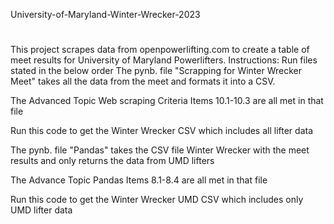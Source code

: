 University-of-Maryland-Winter-Wrecker-2023
#
This project scrapes data from openpowerlifting.com to create a table of meet results for University of Maryland Powerlifters.
Instructions: Run files stated in the below order
The pynb. file "Scrapping for Winter Wrecker Meet" takes all the data from the meet and formats it into a CSV. 

The Advanced Topic Web scraping Criteria Items 10.1-10.3 are all met in that file

Run this code to get the Winter Wrecker CSV which includes all lifter data


The pynb. file "Pandas" takes the CSV file Winter Wrecker with the meet results and only returns the data from UMD lifters

The Advance Topic Pandas Items 8.1-8.4 are all met in that file

Run this code to get the Winter Wrecker UMD CSV which includes only UMD lifter data
